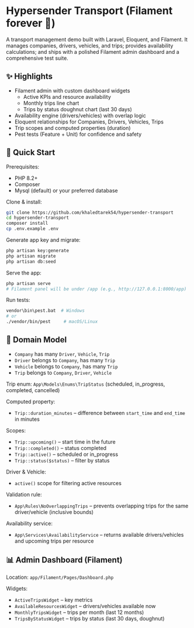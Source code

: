 

# Hypersender Transport (Filament forever 🥳)

A transport management demo built with Laravel, Eloquent, and Filament. It manages companies, drivers, vehicles, and trips; provides availability calculations; and ships with a polished Filament admin dashboard and a comprehensive test suite.

## ✨ Highlights

- Filament admin with custom dashboard widgets
  - Active KPIs and resource availability
  - Monthly trips line chart
  - Trips by status doughnut chart (last 30 days)
- Availability engine (drivers/vehicles) with overlap logic
- Eloquent relationships for Companies, Drivers, Vehicles, Trips
- Trip scopes and computed properties (duration)
- Pest tests (Feature + Unit) for confidence and safety

## 🚀 Quick Start

Prerequisites:
- PHP 8.2+
- Composer
- Mysql (default) or your preferred database

Clone & install:
```bash
git clone https://github.com/khaledtarek54/hypersender-transport
cd hypersender-transport
composer install
cp .env.example .env
```

Generate app key and migrate:
```bash
php artisan key:generate
php artisan migrate
php artisan db:seed
```

Serve the app:
```bash
php artisan serve
# Filament panel will be under /app (e.g., http://127.0.0.1:8000/app)
```

Run tests:
```bash
vendor\bin\pest.bat  # Windows
# or
./vendor/bin/pest     # macOS/Linux
```

## 🧭 Domain Model

- `Company` has many `Driver`, `Vehicle`, `Trip`
- `Driver` belongs to `Company`, has many `Trip`
- `Vehicle` belongs to `Company`, has many `Trip`
- `Trip` belongs to `Company`, `Driver`, `Vehicle`

Trip enum: `App\Models\Enums\TripStatus` (scheduled, in_progress, completed, cancelled)

Computed property:
- `Trip::duration_minutes` – difference between `start_time` and `end_time` in minutes

Scopes:
- `Trip::upcoming()` – start time in the future
- `Trip::completed()` – status completed
- `Trip::active()` – scheduled or in_progress
- `Trip::status($status)` – filter by status

Driver & Vehicle:
- `active()` scope for filtering active resources

Validation rule:
- `App\Rules\NoOverlappingTrips` – prevents overlapping trips for the same driver/vehicle (inclusive bounds)

Availability service:
- `App\Services\AvailabilityService` – returns available drivers/vehicles and upcoming trips per resource

## 📊 Admin Dashboard (Filament)

Location: `app/Filament/Pages/Dashboard.php`

Widgets:
- `ActiveTripsWidget` – key metrics
- `AvailableResourcesWidget` – drivers/vehicles available now
- `MonthlyTripsWidget` – trips per month (last 12 months)
- `TripsByStatusWidget` – trips by status (last 30 days, doughnut)


